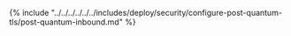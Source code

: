 {% include "../../../../../../includes/deploy/security/configure-post-quantum-tls/post-quantum-inbound.md" %}

